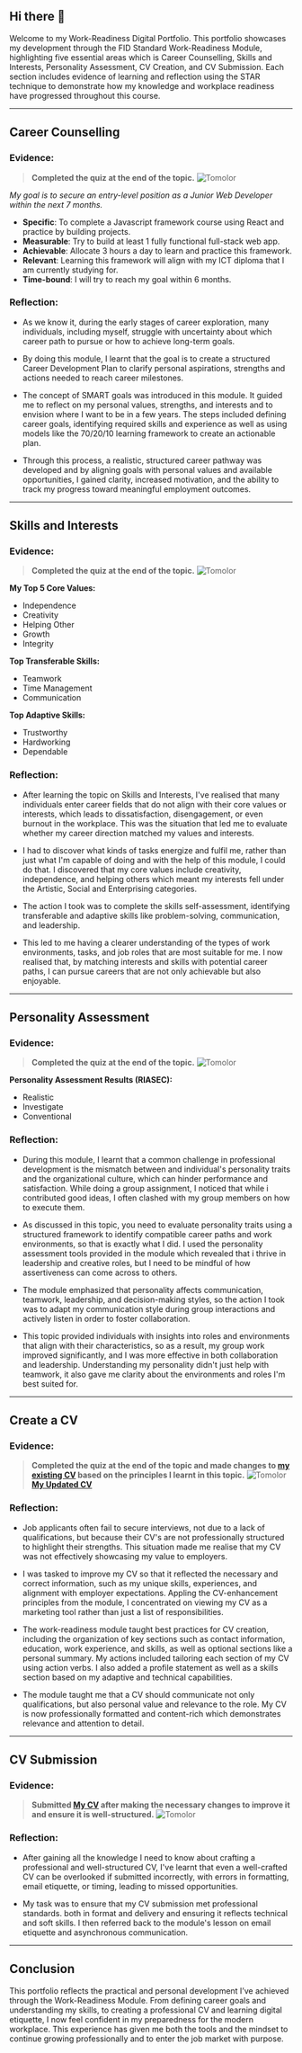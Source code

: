 ## Hi there 👋
Welcome to my Work-Readiness Digital Portfolio. This portfolio showcases my development through the FID Standard Work-Readiness Module, highlighting five essential areas which is Career Counselling, Skills and Interests, Personality Assessment, CV Creation, and CV Submission. Each section includes evidence of learning and reflection using the STAR technique to demonstrate how my knowledge and workplace readiness have progressed throughout this course.

___
## Career Counselling
### Evidence:
> **Completed the quiz at the end of the topic.** 
![Tomolor](https://github.com/TRaubenheimer18/Digital-Portfolio/blob/main/career%20development.png)

_My goal is to secure an entry-level position as a Junior Web Developer within the next 7 months._

- **Specific**: To complete a Javascript framework course using React and practice by building projects.
- **Measurable**: Try to build at least 1 fully functional full-stack web app.
- **Achievable**: Allocate 3 hours a day to learn and practice this framework.
- **Relevant**: Learning this framework will align with my ICT diploma that I am currently studying for.
- **Time-bound**: I will try to reach my goal within 6 months.

### Reflection: 
- As we know it, during the early stages of career exploration, many individuals, including myself, struggle with uncertainty about which career path to pursue or how to achieve long-term goals. 

- By doing this module, I learnt that the goal is to create a structured Career Development Plan to clarify personal aspirations, strengths and actions needed to reach career milestones. 

- The concept of SMART goals was introduced in this module. It guided me to reflect on my personal values, strengths, and interests and to envision where I want to be in a few years. The steps included defining career goals, identifying required skills and experience as well as using models like the 70/20/10 learning framework to create an actionable plan.

- Through this process, a realistic, structured career pathway was developed and by aligning goals with personal values and available opportunities, I gained clarity, increased motivation, and the ability to track my progress toward meaningful employment outcomes.

___
## Skills and Interests
### Evidence:
> **Completed the quiz at the end of the topic.**
![Tomolor](https://github.com/TRaubenheimer18/Digital-Portfolio/blob/main/skills%20and%20interests.png)

**My Top 5 Core Values:**
- Independence
- Creativity
- Helping Other
- Growth
- Integrity

**Top Transferable Skills:**
- Teamwork  
- Time Management  
- Communication

**Top Adaptive Skills:**
- Trustworthy
- Hardworking
- Dependable

### Reflection:
- After learning the topic on Skills and Interests, I've realised that many individuals enter career fields that do not align with their core values or interests, which leads to dissatisfaction, disengagement, or even burnout in the workplace. This was the situation that led me to evaluate whether my career direction matched my values and interests.

- I had to discover what kinds of tasks energize and fulfil me, rather than just what I'm capable of doing and with the help of this module, I could do that. I discovered that my core values include creativity, independence, and helping others which meant my interests fell under the Artistic, Social and Enterprising categories.

- The action I took was to complete the skills self-assessment, identifying transferable and adaptive skills like problem-solving, communication, and leadership.

- This led to me having a clearer understanding of the types of work environments, tasks, and job roles that are most suitable for me. I now realised that, by matching interests and skills with potential career paths, I can pursue careers that are not only achievable but also enjoyable.

___
## Personality Assessment
### Evidence:
> **Completed the quiz at the end of the topic.**
![Tomolor](https://github.com/TRaubenheimer18/Digital-Portfolio/blob/main/personality%20assessment.png)

**Personality Assessment Results (RIASEC):**
- Realistic
- Investigate
- Conventional

### Reflection:
- During this module, I learnt that a common challenge in professional development is the mismatch between and individual's personality traits and the organizational culture, which can hinder performance and satisfaction. While doing a group assignment, I noticed that while i contributed good ideas, I often clashed with my group members on how to execute them.

- As discussed in this topic, you need to evaluate personality traits using a structured framework to identify compatible career paths and work environments, so that is exactly what I did. I used the personality assessment tools provided in the module which revealed that i thrive in leadership and creative roles, but I need to be mindful of how assertiveness can come across to others. 

- The module emphasized that personality affects communication, teamwork, leadership, and decision-making styles, so the action I took was to adapt my communication style during group interactions and actively listen in order to foster collaboration.

- This topic provided individuals with insights into roles and environments that align with their characteristics, so as a result, my group work improved significantly, and I was more effective in both collaboration and leadership. Understanding my personality didn't just help with teamwork, it also gave me clarity about the environments and roles I'm best suited for.

___
## Create a CV
### Evidence:
> **Completed the quiz at the end of the topic and made changes to [my existing CV](https://github.com/TRaubenheimer18/Digital-Portfolio/blob/main/First%20CV.pdf) based on the principles I learnt in this topic.**
![Tomolor](https://github.com/TRaubenheimer18/Digital-Portfolio/blob/main/create%20a%20cv.png)
[**My Updated CV**](https://github.com/TRaubenheimer18/Digital-Portfolio/blob/main/Teyana%20Raubenheimer%20CV%20.pdf)
### Reflection:
- Job applicants often fail to secure interviews, not due to a lack of qualifications, but because their CV's are not professionally structured to highlight their strengths. This situation made me realise that my CV was not effectively showcasing my value to employers.

- I was tasked to improve my CV so that it reflected the necessary and correct information, such as my unique skills, experiences, and alignment with employer expectations. Appling the CV-enhancement principles from the module, I concentrated on viewing my CV as a marketing tool rather than just a list of responsibilities. 

- The work-readiness module taught best practices for CV creation, including the organization of key sections such as contact information, education, work experience, and skills, as well as optional sections like a personal summary. My actions included tailoring each section of my CV using action verbs. I also added a profile statement as well as a skills section based on my adaptive and technical capabilities.

- The module taught me that a CV should communicate not only qualifications, but also personal value and relevance to the role. My CV is now professionally formatted and content-rich which demonstrates relevance and attention to detail. 

___
## CV Submission
### Evidence:
> **Submitted [My CV](https://github.com/TRaubenheimer18/Digital-Portfolio/blob/main/Teyana%20Raubenheimer%20CV%20.pdf) after making the necessary changes to improve it and ensure it is well-structured.**
![Tomolor](https://github.com/TRaubenheimer18/Digital-Portfolio/blob/main/Updated%20CV.png)

### Reflection:
- After gaining all the knowledge I need to know about crafting a professional and well-structured CV, I've learnt that even a well-crafted CV can be overlooked if submitted incorrectly, with errors in formatting, email etiquette, or timing, leading to missed opportunities. 

- My task was to ensure that my CV submission met professional standards. both in format and delivery and ensuring it reflects technical and soft skills. I then referred back to the module's lesson on email etiquette and asynchronous communication.

___
## Conclusion

This portfolio reflects the practical and personal development I’ve achieved through the Work-Readiness Module. From defining career goals and understanding my skills, to creating a professional CV and learning digital etiquette, I now feel confident in my preparedness for the modern workplace. This experience has given me both the tools and the mindset to continue growing professionally and to enter the job market with purpose.

